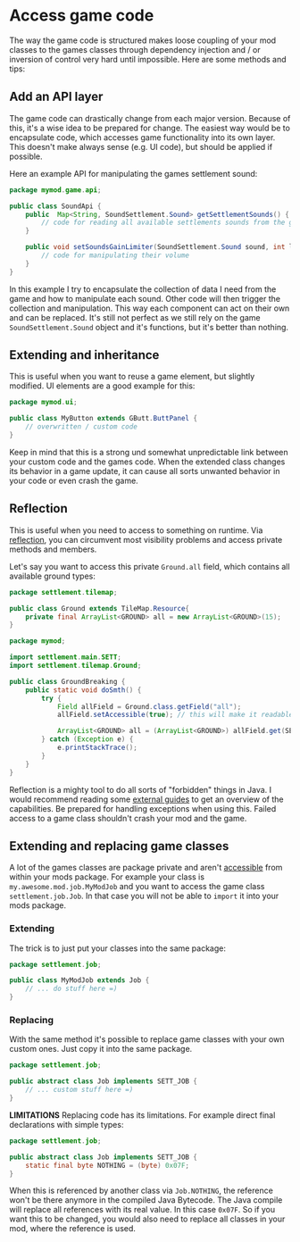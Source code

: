# Access game code

The way the game code is structured makes loose coupling of your mod classes to the games classes through
dependency injection and / or inversion of control very hard until impossible. Here are some methods and tips:

## Add an API layer

The game code can drastically change from each major version. Because of this, it's a wise idea to be prepared for change.
The easiest way would be to encapsulate code, which accesses game functionality into its own layer. This doesn't make always sense (e.g. UI code),
but should be applied if possible.

Here an example API for manipulating the games settlement sound:

```java
package mymod.game.api;

public class SoundApi {
    public  Map<String, SoundSettlement.Sound> getSettlementSounds() {
        // code for reading all available settlements sounds from the game
    }

    public void setSoundsGainLimiter(SoundSettlement.Sound sound, int limit) {
        // code for manipulating their volume
    }
}
```

In this example I try to encapsulate the collection of data I need from the game and how to manipulate each sound.
Other code will then trigger the collection and manipulation. This way each component can act on their own and can be replaced.
It's still not perfect as we still rely on the game `SoundSettlement.Sound` object and it's functions, but it's better than nothing.


## Extending and inheritance

This is useful when you want to reuse a game element, but slightly modified. UI elements are a good example for this:

```java
package mymod.ui;

public class MyButton extends GButt.ButtPanel {
    // overwritten / custom code
}
```

Keep in mind that this is a strong und somewhat unpredictable link between your custom code and the games code. 
When the extended class changes its behavior in a game update, it can cause all sorts unwanted behavior in your code or even crash the game. 

## Reflection

This is useful when you need to access to something on runtime. 
Via [reflection](https://www.baeldung.com/java-reflection), you can circumvent most visibility problems and access private methods and members.

Let's say you want to access this private `Ground.all` field, which contains all available ground types:

```java
package settlement.tilemap;

public class Ground extends TileMap.Resource{
    private final ArrayList<GROUND> all = new ArrayList<GROUND>(15);
}
```

```java
package mymod;

import settlement.main.SETT;
import settlement.tilemap.Ground;

public class GroundBreaking {
    public static void doSmth() {
        try {
            Field allField = Ground.class.getField("all");
            allField.setAccessible(true); // this will make it readable

            ArrayList<GROUND> all = (ArrayList<GROUND>) allField.get(SETT.GROUND());
        } catch (Exception e) {
            e.printStackTrace();
        }
    }
}
```

Reflection is a mighty tool to do all sorts of "forbidden" things in Java. 
I would recommend reading some [external guides](https://www.baeldung.com/java-reflection) to get an overview of the capabilities.
Be prepared for handling exceptions when using this. Failed access to a game class shouldn't crash your mod and the game.


## Extending and replacing game classes

A lot of the games classes are package private and aren't [accessible](https://www.javatpoint.com/access-modifiers) from within your mods package.
For example your class is `my.awesome.mod.job.MyModJob` and you want to access the game class `settlement.job.Job`.
In that case you will not be able to `import` it into your mods package.

### Extending

The trick is to just put your classes into the same package:

```java
package settlement.job;

public class MyModJob extends Job {
    // ... do stuff here =)
}
```

### Replacing

With the same method it's possible to replace game classes with your own custom ones. Just copy it into the same package.

```java
package settlement.job;

public abstract class Job implements SETT_JOB {
    // ... custom stuff here =)
}
```

**LIMITATIONS**
Replacing code has its limitations. For example direct final declarations with simple types:

```java
package settlement.job;

public abstract class Job implements SETT_JOB {
    static final byte NOTHING = (byte) 0x07F;
}
```

When this is referenced by another class via `Job.NOTHING`, the reference won't be there anymore in the compiled Java Bytecode.
The Java compile will replace all references with its real value. In this case `0x07F`.
So if you want this to be changed, you would also need to replace all classes in your mod, where the reference is used.